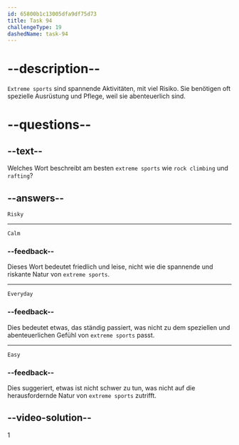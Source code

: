 ```yaml
---
id: 65800b1c13005dfa9df75d73
title: Task 94
challengeType: 19
dashedName: task-94
---
```


# --description--

`Extreme sports` sind spannende Aktivitäten, mit viel Risiko. Sie benötigen oft spezielle Ausrüstung und Pflege, weil sie abenteuerlich sind.

# --questions--

## --text--

Welches Wort beschreibt am besten `extreme sports` wie `rock climbing` und `rafting`?

## --answers--

`Risky`

---

`Calm`

### --feedback--

Dieses Wort bedeutet friedlich und leise, nicht wie die spannende und riskante Natur von `extreme sports`.

---

`Everyday`

### --feedback--

Dies bedeutet etwas, das ständig passiert, was nicht zu dem speziellen und abenteuerlichen Gefühl von `extreme sports` passt.

---

`Easy`

### --feedback--

Dies suggeriert, etwas ist nicht schwer zu tun, was nicht auf die herausfordernde Natur von `extreme sports` zutrifft.

## --video-solution--

1

